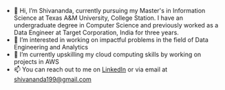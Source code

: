 - 👋 Hi, I’m Shivananda, currently pursuing my Master's in Information Science at Texas A&M University, College Station. I have an undergraduate degree in Computer Science and previously worked as a Data Engineer at Target Corporation, India for three years.
- 👀 I’m interested in working on impactful problems in the field of Data Engineering and Analytics
- 🌱 I’m currently upskilling my cloud computing skills by working on projects in AWS 
- 📫 You can reach out to me on [LinkedIn](https://www.linkedin.com/in/shivananda199/) or via email at [shivananda199@gmail.com](mailto:email@shivananda199@gmail.com)
<!---
<img align="left" height=200 width=390 src="https://streak-stats.demolab.com/?user=shivananda199&theme=black-ice&mode=weekly" alt="Shivananda's Streak Stats" />

[![GitHub Streak](https://streak-stats.demolab.com/?user=shivananda199&theme=black-ice&mode=weekly)](https://git.io/streak-stats)

https://github.com/DenverCoder1/github-readme-streak-stats
https://github.com/DenverCoder1/github-readme-streak-stats/blob/main/docs/themes.md
--->

<!---
shivananda199/shivananda199 is a ✨ special ✨ repository because its `README.md` (this file) appears on your GitHub profile.
You can click the Preview link to take a look at your changes.
--->
